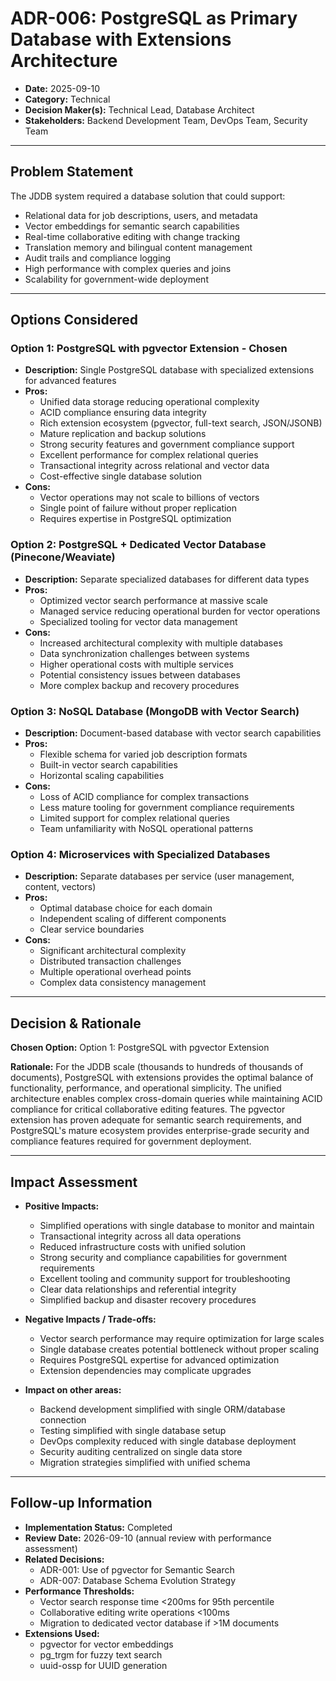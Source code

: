 # ADR-006: PostgreSQL as Primary Database with Extensions Architecture

- **Date:** 2025-09-10
- **Category:** Technical
- **Decision Maker(s):** Technical Lead, Database Architect
- **Stakeholders:** Backend Development Team, DevOps Team, Security Team

---

## Problem Statement

The JDDB system required a database solution that could support:
- Relational data for job descriptions, users, and metadata
- Vector embeddings for semantic search capabilities
- Real-time collaborative editing with change tracking
- Translation memory and bilingual content management
- Audit trails and compliance logging
- High performance with complex queries and joins
- Scalability for government-wide deployment

---

## Options Considered

### Option 1: PostgreSQL with pgvector Extension - Chosen

- **Description:** Single PostgreSQL database with specialized extensions for advanced features
- **Pros:**
    - Unified data storage reducing operational complexity
    - ACID compliance ensuring data integrity
    - Rich extension ecosystem (pgvector, full-text search, JSON/JSONB)
    - Mature replication and backup solutions
    - Strong security features and government compliance support
    - Excellent performance for complex relational queries
    - Transactional integrity across relational and vector data
    - Cost-effective single database solution
- **Cons:**
    - Vector operations may not scale to billions of vectors
    - Single point of failure without proper replication
    - Requires expertise in PostgreSQL optimization

### Option 2: PostgreSQL + Dedicated Vector Database (Pinecone/Weaviate)

- **Description:** Separate specialized databases for different data types
- **Pros:**
    - Optimized vector search performance at massive scale
    - Managed service reducing operational burden for vector operations
    - Specialized tooling for vector data management
- **Cons:**
    - Increased architectural complexity with multiple databases
    - Data synchronization challenges between systems
    - Higher operational costs with multiple services
    - Potential consistency issues between databases
    - More complex backup and recovery procedures

### Option 3: NoSQL Database (MongoDB with Vector Search)

- **Description:** Document-based database with vector search capabilities
- **Pros:**
    - Flexible schema for varied job description formats
    - Built-in vector search capabilities
    - Horizontal scaling capabilities
- **Cons:**
    - Loss of ACID compliance for complex transactions
    - Less mature tooling for government compliance requirements
    - Limited support for complex relational queries
    - Team unfamiliarity with NoSQL operational patterns

### Option 4: Microservices with Specialized Databases

- **Description:** Separate databases per service (user management, content, vectors)
- **Pros:**
    - Optimal database choice for each domain
    - Independent scaling of different components
    - Clear service boundaries
- **Cons:**
    - Significant architectural complexity
    - Distributed transaction challenges
    - Multiple operational overhead points
    - Complex data consistency management

---

## Decision & Rationale

**Chosen Option:** Option 1: PostgreSQL with pgvector Extension

**Rationale:**
For the JDDB scale (thousands to hundreds of thousands of documents), PostgreSQL with extensions provides the optimal balance of functionality, performance, and operational simplicity. The unified architecture enables complex cross-domain queries while maintaining ACID compliance for critical collaborative editing features. The pgvector extension has proven adequate for semantic search requirements, and PostgreSQL's mature ecosystem provides enterprise-grade security and compliance features required for government deployment.

---

## Impact Assessment

- **Positive Impacts:**
    - Simplified operations with single database to monitor and maintain
    - Transactional integrity across all data operations
    - Reduced infrastructure costs with unified solution
    - Strong security and compliance capabilities for government requirements
    - Excellent tooling and community support for troubleshooting
    - Clear data relationships and referential integrity
    - Simplified backup and disaster recovery procedures

- **Negative Impacts / Trade-offs:**
    - Vector search performance may require optimization for large scales
    - Single database creates potential bottleneck without proper scaling
    - Requires PostgreSQL expertise for advanced optimization
    - Extension dependencies may complicate upgrades

- **Impact on other areas:**
    - Backend development simplified with single ORM/database connection
    - Testing simplified with single database setup
    - DevOps complexity reduced with single database deployment
    - Security auditing centralized on single data store
    - Migration strategies simplified with unified schema

---

## Follow-up Information

- **Implementation Status:** Completed
- **Review Date:** 2026-09-10 (annual review with performance assessment)
- **Related Decisions:**
    - ADR-001: Use of pgvector for Semantic Search
    - ADR-007: Database Schema Evolution Strategy
- **Performance Thresholds:**
    - Vector search response time <200ms for 95th percentile
    - Collaborative editing write operations <100ms
    - Migration to dedicated vector database if >1M documents
- **Extensions Used:**
    - pgvector for vector embeddings
    - pg_trgm for fuzzy text search
    - uuid-ossp for UUID generation